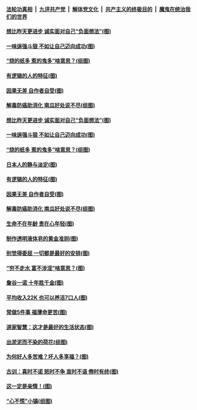 

####  [法轮功真相](../../../../basic/blob/master/README.md?t=07030031) &nbsp;|&nbsp; [九评共产党](../../../../9ping.md/blob/master/README.md?t=07030031) &nbsp;|&nbsp; [解体党文化](../../../../jtdwh.md/blob/master/README.md?t=07030031)  &nbsp;|&nbsp; [共产主义的终极目的](../../../../gczydzjmd.md/blob/master/README.md?t=07030031) &nbsp;|&nbsp; [魔鬼在统治我们的世界](../../../../mgztzwmdsj.md/blob/master/README.md?t=07030031) 

#### [想比昨天更进步 诚实面对自己“负面想法”(图)](../pages/p8/938419.md?t=07030031) 

#### [一味逞强斗狠 不如让自己迈向成功(图)](../pages/p8/937701.md?t=07030031) 

#### [“烧的纸多 惹的鬼多”啥意思？(组图)](../pages/p8/938393.md?t=07030031) 

#### [有逻辑的人的特征(图)](../pages/p8/938239.md?t=07030031) 

#### [因果无差 自作者自受(图)](../pages/p8/938272.md?t=07030031) 

#### [解毒防癌助消化 南瓜好处说不尽(组图)](../pages/p8/937975.md?t=07030031) 

#### [想比昨天更进步 诚实面对自己“负面想法”(图)](../pages/p8/938419.md?t=07030031) 

#### [一味逞强斗狠 不如让自己迈向成功(图)](../pages/p8/937701.md?t=07030031) 

#### [“烧的纸多 惹的鬼多”啥意思？(组图)](../pages/p8/938393.md?t=07030031) 

#### [日本人的静与淡定(图)](../pages/p8/936769.md?t=07030031) 

#### [有逻辑的人的特征(图)](../pages/p8/938239.md?t=07030031) 

#### [因果无差 自作者自受(图)](../pages/p8/938272.md?t=07030031) 

#### [解毒防癌助消化 南瓜好处说不尽(组图)](../pages/p8/937975.md?t=07030031) 

#### [生命不在年龄 贵在心年轻(图)](../pages/p8/937698.md?t=07030031) 

#### [制作透明液体皂的黄金准则(图)](../pages/p8/938207.md?t=07030031) 

#### [别觉得委屈 一切都是最好的安排(图)](../pages/p8/921940.md?t=07030031) 

#### [“穷不走水 富不涉淫”啥意思？(图)](../pages/p8/938176.md?t=07030031) 

#### [詹谷一诺 十年胜千金(图)](../pages/p8/937705.md?t=07030031) 

#### [平均收入22K 也可以养活7口人(图)](../pages/p8/938104.md?t=07030031) 

#### [常做5件事 福薄命更苦(图)](../pages/p8/937990.md?t=07030031) 

#### [道家智慧：这才是最好的生活状态(图)](../pages/p8/900827.md?t=07030031) 

#### [出淤泥而不染的荷花(组图)](../pages/p8/937863.md?t=07030031) 

#### [为何好人多苦难？坏人多享福？(图)](../pages/p8/937938.md?t=07030031) 

#### [古训：喜时不诺 怒时不争 哀时不语 倦时有终(图)](../pages/p8/937482.md?t=07030031) 

#### [这一定是亲情！(图)](../pages/p8/937905.md?t=07030031) 

#### [“心不慌”小镇(组图)](../pages/p8/937484.md?t=07030031) 

